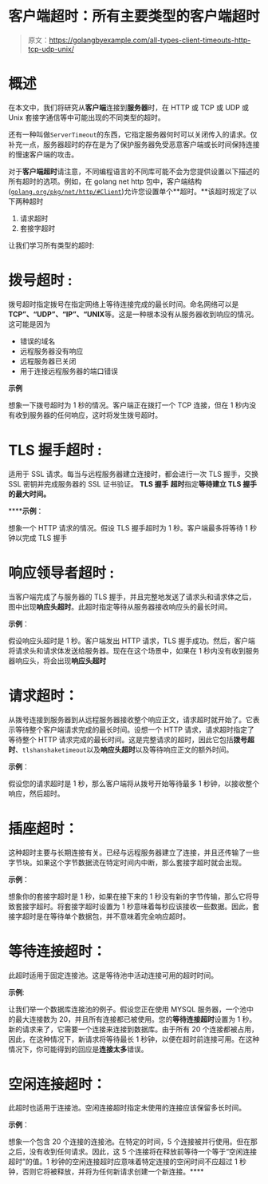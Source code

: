 # 客户端超时：所有主要类型的客户端超时

> 原文：<https://golangbyexample.com/all-types-client-timeouts-http-tcp-udp-unix/>

# **概述**

在本文中，我们将研究从**客户端**连接到**服务器**时，在 HTTP 或 TCP 或 UDP 或 Unix 套接字通信等中可能出现的不同类型的超时。

还有一种叫做`ServerTimeout`的东西，它指定服务器何时可以关闭传入的请求。仅补充一点，服务器超时的存在是为了保护服务器免受恶意客户端或长时间保持连接的慢速客户端的攻击。

对于**客户端超时**请注意，不同编程语言的不同库可能不会为您提供设置以下描述的所有超时的选项。例如，在 golang net http 包中，客户端结构([`golang.org/pkg/net/http/#Client`](https://golang.org/pkg/net/http/#Client))允许您设置单个**超时。**该超时规定了以下两种超时

1.  请求超时
2.  套接字超时

让我们学习所有类型的超时:

# **拨号超时** :

拨号超时指定拨号在指定网络上等待连接完成的最长时间。命名网络可以是**TCP”、“UDP”、“IP”、“UNIX**等。这是一种根本没有从服务器收到响应的情况。这可能是因为

*   错误的域名
*   远程服务器没有响应
*   远程服务器已关闭
*   用于连接远程服务器的端口错误

**示例**

想象一下拨号超时为 1 秒的情况。客户端正在拨打一个 TCP 连接，但在 1 秒内没有收到服务器的任何响应，这时将发生拨号超时。

# **TLS 握手超时** :

适用于 SSL 请求。每当与远程服务器建立连接时，都会进行一次 TLS 握手，交换 SSL 密钥并完成服务器的 SSL 证书验证。 **TLS 握手** **超时**指定****等待建立 TLS 握手的最大时间。****

 ******示例**：

想象一个 HTTP 请求的情况。假设 TLS 握手超时为 1 秒。客户端最多将等待 1 秒钟以完成 TLS 握手

# **响应领导者超时** :

当客户端完成了与服务器的 TLS 握手，并且完整地发送了请求头和请求体之后，图中出现**响应头超时**。此超时指定等待从服务器接收响应头的最长时间。

**示例**：

假设响应头超时是 1 秒。客户端发出 HTTP 请求，TLS 握手成功。然后，客户端将请求头和请求体发送给服务器。现在在这个场景中，如果在 1 秒内没有收到服务器响应头，将会出现**响应头超时**

# **请求超时**：

从拨号连接到服务器到从远程服务器接收整个响应正文，请求超时就开始了。它表示等待整个客户端请求完成的最长时间。设想一个 HTTP 请求，请求超时指定了等待整个 HTTP 请求完成的最长时间。这是完整请求的超时，因此它包括**拨号超时**、`tlshanshaketimeout`以及**响应头超时**以及等待响应正文的额外时间。

**示例**：

假设您的请求超时是 1 秒，那么客户端将从拨号开始等待最多 1 秒钟，以接收整个响应，然后超时。

# **插座超时**：

这种超时主要与长期连接有关。已经与远程服务器建立了连接，并且还传输了一些字节块。如果这个字节数据流在特定时间内中断，那么套接字超时就会出现。

**示例**：

想象你的套接字超时是 1 秒，如果在接下来的 1 秒没有新的字节传输，那么它将导致套接字超时。将套接字超时设置为 1 秒意味着每秒应该接收一些数据。因此，套接字超时是在等待单个数据包，并不意味着完全响应超时。

# **等待连接超时**：

此超时适用于固定连接池。这是等待池中活动连接可用的超时时间。

**示例**:

让我们举一个数据库连接池的例子。假设您正在使用 MYSQL 服务器，一个池中的最大连接数为 20，并且所有连接都已被使用。您的**等待连接超时**设置为 1 秒。新的请求来了，它需要一个连接来连接到数据库。由于所有 20 个连接都被占用，因此，在这种情况下，新请求将等待最长 1 秒钟，以便在超时前连接可用。在这种情况下，你可能得到的回应是**连接太多**错误。

# **空闲连接超时**：

此超时也适用于连接池。空闲连接超时指定未使用的连接应该保留多长时间。

**示例**：

想象一个包含 20 个连接的连接池。在特定的时间，5 个连接被并行使用。但在那之后，没有收到任何请求。因此，这 5 个连接将在释放前等待一个等于“空闲连接超时”的值。1 秒钟的空闲连接超时应意味着特定连接的空闲时间不应超过 1 秒钟，否则它将被释放，并将为任何新请求创建一个新连接。****